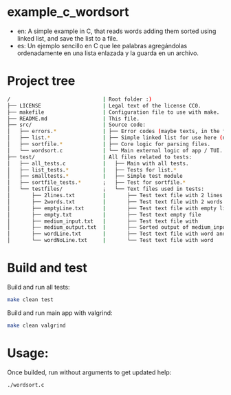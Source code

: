 # example_c_wordsort
* en: A simple example in C, that reads words adding them sorted using linked list, and save the list to a file.
* es: Un ejemplo sencillo en C que lee palabras agregándolas ordenadamente en una lista enlazada y la guarda en un archivo.

# Project tree
```bash
/                              | Root folder :)
├── LICENSE                    | Legal text of the license CC0.
├── makefile                   | Configuration file to use with make.
├── README.md                  | This file.
├── src/                       | Source code:
│   ├── errors.*               | ├── Error codes (maybe texts, in the future).
│   ├── list.*                 | ├── Simple linked list for use here (not delete, etc.).
│   ├── sortfile.*             | ├── Core logic for parsing files.
│   └── wordsort.c             | └── Main external logic of app / TUI.
├── test/                      | All files related to tests:
│   ├── all_tests.c            |   ├── Main with all tests.
│   ├── list_tests.*           |   ├── Tests for list.*
│   ├── smalltests.*           |   ├── Simple test module
│   ├── sortfile_tests.*       ¡   ├── Test for sortfile.*
│   └── testfiles/             ¡   └── Text files used in tests:
│       ├── 2lines.txt         |       ├── Test text file with 2 lines
│       ├── 2words.txt         |       ├── Test text file with 2 words
│       ├── emptyLine.txt      |       ├── Test text file with empty line
│       ├── empty.txt          |       ├── Test text empty file
│       ├── medium_input.txt   |       ├── Test text file with 
│       ├── medium_output.txt  |       ├── Sorted output of medium_input.txt
│       ├── wordLine.txt       |       ├── Test text file with word and breakline
│       └── wordNoLine.txt     |       └── Test text file with word
```
# Build and test
Build and run all tests:
```bash
make clean test
```
Build and run main app with valgrind:
```bash
make clean valgrind
```
# Usage:
Once builded, run without arguments to get updated help:
```bash
./wordsort.c
```
